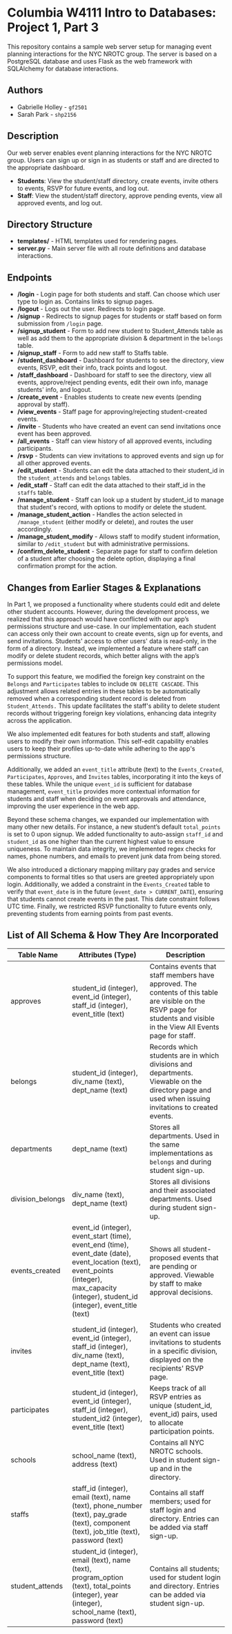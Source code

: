 # Columbia W4111 Intro to Databases: Project 1, Part 3

This repository contains a sample web server setup for managing event planning interactions for the NYC NROTC group. The server is based on a PostgreSQL database and uses Flask as the web framework with SQLAlchemy for database interactions.

## Authors
- Gabrielle Holley - `gf2501`
- Sarah Park - `shp2156`

## Description
Our web server enables event planning interactions for the NYC NROTC group. Users can sign up or sign in as students or staff and are directed to the appropriate dashboard. 

- **Students**: View the student/staff directory, create events, invite others to events, RSVP for future events, and log out.
- **Staff**: View the student/staff directory, approve pending events, view all approved events, and log out.

## Directory Structure
- **templates/** - HTML templates used for rendering pages.
- **server.py** - Main server file with all route definitions and database interactions.

## Endpoints
- **/login** - Login page for both students and staff. Can choose which user type to login as. Contains links to signup pages.
- **/logout** - Logs out the user. Redirects to login page.
- **/signup** - Redirects to signup pages for students or staff based on form submission from `/login` page.
- **/signup_student** - Form to add new student to Student_Attends table as well as add them to the appropriate division & department in the `belongs` table.
- **/signup_staff** - Form to add new staff to Staffs table.
- **/student_dashboard** - Dashboard for students to see the directory, view events, RSVP, edit their info, track points and logout.
- **/staff_dashboard** - Dashboard for staff to see the directory, view all events, approve/reject pending events, edit their own info, manage students' info, and logout. 
- **/create_event** - Enables students to create new events (pending approval by staff).
- **/view_events** - Staff page for approving/rejecting student-created events.
- **/invite** - Students who have created an event can send invitations once event has been approved.
- **/all_events** - Staff can view history of all approved events, including participants.
- **/rsvp** - Students can view invitations to approved events and sign up for all other approved events.
- **/edit_student** - Students can edit the data attached to their student_id in the `student_attends` and `belongs` tables.
- **/edit_staff** - Staff can edit the data attached to their staff_id in the `staffs` table.
- **/manage_student** - Staff can look up a student by student_id to manage that student's record, with options to modify or delete the student.
- **/manage_student_action** - Handles the action selected in `/manage_student` (either modify or delete), and routes the user accordingly.
- **/manage_student_modify** - Allows staff to modify student information, similar to `/edit_student` but with administrative permissions.
- **/confirm_delete_student** - Separate page for staff to confirm deletion of a student after choosing the delete option, displaying a final confirmation prompt for the action.


## Changes from Earlier Stages & Explanations

In Part 1, we proposed a functionality where students could edit and delete other student accounts. However, during the development process, we realized that this approach would have conflicted with our app’s permissions structure and use-case. In our implementation, each student can access only their own account to create events, sign up for events, and send invitations. Students' access to other users' data is read-only, in the form of a directory. Instead, we implemented a feature where staff can modify or delete student records, which better aligns with the app’s permissions model.

To support this feature, we modified the foreign key constraint on the `Belongs` and `Participates` tables to include `ON DELETE CASCADE`. This adjustment allows related entries in these tables to be automatically removed when a corresponding student record is deleted from `Student_Attends.` This update facilitates the staff's ability to delete student records without triggering foreign key violations, enhancing data integrity across the application. 

We also implemented edit features for both students and staff, allowing users to modify their own information. This self-edit capability enables users to keep their profiles up-to-date while adhering to the app's permissions structure.

Additionally, we added an `event_title` attribute (text) to the `Events_Created`, `Participates`, `Approves`, and `Invites` tables, incorporating it into the keys of these tables. While the unique `event_id` is sufficient for database management, `event_title` provides more contextual information for students and staff when deciding on event approvals and attendance, improving the user experience in the web app.

Beyond these schema changes, we expanded our implementation with many other new details. For instance, a new student’s default `total_points` is set to 0 upon signup. We added functionality to auto-assign `staff_id` and `student_id` as one higher than the current highest value to ensure uniqueness. To maintain data integrity, we implemented regex checks for names, phone numbers, and emails to prevent junk data from being stored. 

We also introduced a dictionary mapping military pay grades and service components to formal titles so that users are greeted appropriately upon login. Additionally, we added a constraint in the `Events_Created` table to verify that `event_date` is in the future (`event_date > CURRENT_DATE`), ensuring that students cannot create events in the past. This date constraint follows UTC time. Finally, we restricted RSVP functionality to future events only, preventing students from earning points from past events.

## List of All Schema & How They Are Incorporated
| Table Name         | Attributes (Type)                                                                                                                                                            | Description                                                                                                                                                                                      |
|--------------------|------------------------------------------------------------------------------------------------------------------------------------------------------------------------------|--------------------------------------------------------------------------------------------------------------------------------------------------------------------------------------------------|
| approves           | student_id (integer), event_id (integer), staff_id (integer), event_title (text)                                                                                            | Contains events that staff members have approved. The contents of this table are visible on the RSVP page for students and visible in the View All Events page for staff.                                 |
| belongs            | student_id (integer), div_name (text), dept_name (text)                                                                                                                     | Records which students are in which divisions and departments. Viewable on the directory page and used when issuing invitations to created events.         |
| departments        | dept_name (text)                                                                                                                                                             | Stores all departments. Used in the same implementations as `belongs` and during student sign-up.                                                         |
| division_belongs   | div_name (text), dept_name (text)                                                                                                                                           | Stores all divisions and their associated departments. Used during student sign-up.                                                                       |
| events_created     | event_id (integer), event_start (time), event_end (time), event_date (date), event_location (text), event_points (integer), max_capacity (integer), student_id (integer), event_title (text) | Shows all student-proposed events that are pending or approved. Viewable by staff to make approval decisions.        |
| invites            | student_id (integer), event_id (integer), staff_id (integer), div_name (text), dept_name (text), event_title (text)                                                        | Students who created an event can issue invitations to students in a specific division, displayed on the recipients' RSVP page.                           |
| participates       | student_id (integer), event_id (integer), staff_id (integer), student_id2 (integer), event_title (text)                                                                     | Keeps track of all RSVP entries as unique (student_id, event_id) pairs, used to allocate participation points.                                                      |
| schools            | school_name (text), address (text)                                                                                                                                           | Contains all NYC NROTC schools. Used in student sign-up and in the directory.                                                                             |
| staffs             | staff_id (integer), email (text), name (text), phone_number (text), pay_grade (text), component (text), job_title (text), password (text)                                   | Contains all staff members; used for staff login and directory. Entries can be added via staff sign-up.                                                   |
| student_attends    | student_id (integer), email (text), name (text), program_option (text), total_points (integer), year (integer), school_name (text), password (text)                        | Contains all students; used for student login and directory. Entries can be added via student sign-up.                                                    |
